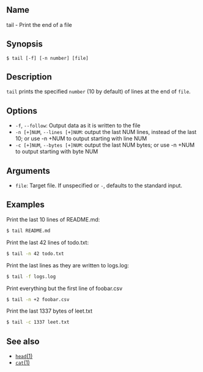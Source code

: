 ## Name

tail - Print the end of a file

## Synopsis

```**sh
$ tail [-f] [-n number] [file]
```

## Description

`tail` prints the specified `number` (10 by default) of lines at the end of `file`.

## Options

-   `-f`, `--follow`: Output data as it is written to the file
-   `-n [+]NUM`, `--lines [+]NUM`: output the last NUM lines, instead of the last 10; or use -n +NUM to output starting with line NUM
-   `-c [+]NUM`, `--bytes [+]NUM`: output the last NUM bytes; or use -n +NUM to output starting with byte NUM

## Arguments

-   `file`: Target file. If unspecified or `-`, defaults to the standard input.

## Examples

Print the last 10 lines of README.md:

```sh
$ tail README.md
```

Print the last 42 lines of todo.txt:

```sh
$ tail -n 42 todo.txt
```

Print the last lines as they are written to logs.log:

```sh
$ tail -f logs.log
```

Print everything but the first line of foobar.csv

```sh
$ tail -n +2 foobar.csv
```

Print the last 1337 bytes of leet.txt

```sh
$ tail -c 1337 leet.txt
```

## See also

-   [`head`(1)](help://man/1/head)
-   [`cat`(1)](help://man/1/cat)

